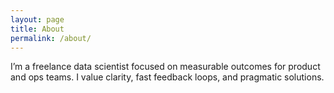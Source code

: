 ```yaml
---
layout: page
title: About
permalink: /about/
---
```


I’m a freelance data scientist focused on measurable outcomes for product and ops teams. I value clarity, fast feedback loops, and pragmatic solutions.